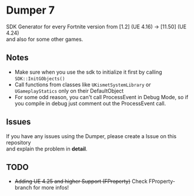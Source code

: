 # Dumper 7

SDK Generator for every Fortnite version from [1.2] (UE 4.16) -> [11.50] (UE 4.24) \
and also for some other games.


## Notes

* Make sure when you use the sdk to initialize it first by calling `SDK::InitGObjects()`
* Call functions from classes like `UKismetSystemLibrary` or `UGameplayStatics` only on their DefaultObject
* For some odd reason, you can't call ProcessEvent in Debug Mode, so if you compile in debug just comment out the ProcessEvent call.
## Issues

If you have any issues using the Dumper, please create a Issue on this repository\
and explain the problem in **detail**.
## TODO

- ~~Adding UE 4.25 and higher Support (FProperty)~~ Check FProperty-branch for more infos!
